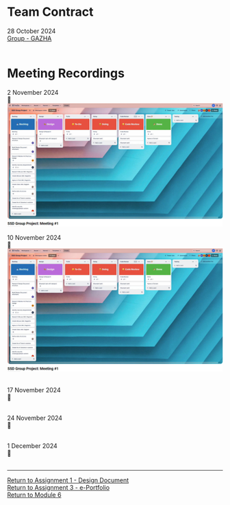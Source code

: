 # Team Contract

28 October 2024 <br> 
[Group - GAZHA](SSD_A1_TeamContract.pdf) <br><br>

# Meeting Recordings

2 November 2024	<br> 
🔗 <br>
<a href="https://www.youtube.com/watch?v=5opSY1JQdYs/">
    <img src="SSD_A1_Meeting1.jpg" width="600" alt="Meeting Recording">
</a>

10 November 2024 <br> 
🔗 <br> 
[![Meeting Recording](SSD_A1_Meeting1.jpg)](https://www.youtube.com/watch?v=5opSY1JQdYs)
<br><br>

17 November 2024 <br> 
🔗 
<br><br>

24 November 2024 <br> 
🔗 
<br><br>

1 December 2024 <br> 
🔗 
<br><br>

---

[Return to Assignment 1 - Design Document](SSD_A1.md) <br>
[Return to Assignment 3 - e-Portfolio](SSD_A3.md) <br>
[Return to Module 6](SSD_main.md)

